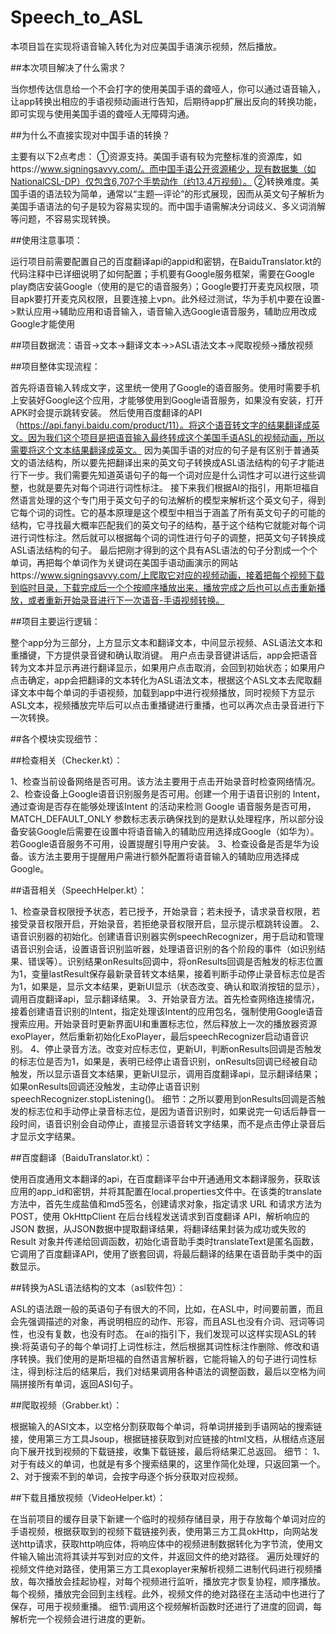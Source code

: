 # Speech_to_ASL
本项目旨在实现将语音输入转化为对应美国手语演示视频，然后播放。

##本次项目解决了什么需求？

当你想传达信息给一个不会打字的使用美国手语的聋哑人，你可以通过语音输入，让app转换出相应的手语视频动画进行告知，后期待app扩展出反向的转换功能，即可实现与使用美国手语的聋哑人无障碍沟通。

##为什么不直接实现对中国手语的转换？

主要有以下2点考虑：
①资源支持。美国手语有较为完整标准的资源库，如https://www.signingsavvy.com/。而中国手语公开资源稀少，现有数据集（如NationalCSL-DP）仅包含6,707个手势动作（约13.4万视频）。
②转换难度。美国手语的语法较为简单，通常以“主题—评论”的形式展现，因而从英文句子解析为美国手语语法的句子是较为容易实现的。而中国手语需解决分词歧义、多义词消解等问题，不容易实现转换。

##使用注意事项：

运行项目前需要配置自己的百度翻译api的appid和密钥，在BaiduTranslator.kt的代码注释中已详细说明了如何配置；手机要有Google服务框架，需要在Google play商店安装Google（使用的是它的语音服务）；Google要打开麦克风权限，项目apk要打开麦克风权限，且要连接上vpn。此外经过测试，华为手机中要在设置->默认应用->辅助应用和语音输入，语音输入选Google语音服务，辅助应用改成Google才能使用

##项目数据流：语音→文本→翻译文本→>ASL语法文本→爬取视频->播放视频

##项目整体实现流程：

首先将语音输入转成文字，这里统一使用了Google的语音服务。使用时需要手机上安装好Google这个应用，才能够使用到Google语音服务，如果没有安装，打开APK时会提示跳转安装。
然后使用百度翻译的API（https://api.fanyi.baidu.com/product/11）。将这个语音转文字的结果翻译成英文。因为我们这个项目是把语音输入最终转成这个美国手语ASL的视频动画，所以需要将这个文本结果翻译成英文。
因为美国手语的对应的句子是有区别于普通英文的语法结构，所以要先把翻译出来的英文句子转换成ASL语法结构的句子才能进行下一步。我们需要先知道英语句子的每一个词对应是什么词性才可以进行这些调整，也就是要先对每个词进行词性标注。
接下来我们根据AI的指引，用斯坦福自然语言处理的这个专门用于英文句子的句法解析的模型来解析这个英文句子，得到它每个词的词性。它的基本原理是这个模型中相当于涵盖了所有英文句子的可能的结构，它寻找最大概率匹配我们的英文句子的结构，基于这个结构它就能对每个词进行词性标注。然后就可以根据每个词的词性进行句子的调整，把英文句子转换成ASL语法结构的句子。
最后把刚才得到的这个具有ASL语法的句子分割成一个个单词，再把每个单词作为关键词在美国手语动画演示的网站https://www.signingsavvy.com/上爬取它对应的视频动画，接着把每个视频下载到临时目录，下载完成后一个个按顺序播放出来，播放完成之后也可以点击重新播放，或者重新开始录音进行下一次语音-手语视频转换。

##项目主要运行逻辑：

整个app分为三部分，上方显示文本和翻译文本，中间显示视频、ASL语法文本和重播键，下方提供录音键和确认取消键。
用户点击录音键讲话后，app会把语音转为文本并显示再进行翻译显示，如果用户点击取消，会回到初始状态；如果用户点击确定，app会把翻译的文本转化为ASL语法文本，根据这个ASL文本去爬取翻译文本中每个单词的手语视频，加载到app中进行视频播放，同时视频下方显示ASL文本，视频播放完毕后可以点击重播键进行重播，也可以再次点击录音进行下一次转换。


##各个模块实现细节：

##检查相关（Checker.kt）：

1、检查当前设备网络是否可用。该方法主要用于点击开始录音时检查网络情况。
2、检查设备上Google语音识别服务是否可用。创建一个用于语音识别的 Intent，通过查询是否存在能够处理该Intent 的活动来检测 Google 语音服务是否可用，MATCH_DEFAULT_ONLY 参数标志表示确保找到的是默认处理程序，所以部分设备安装Google后需要在设置中将语音输入的辅助应用选择成Google（如华为）。若Google语音服务不可用，设置提醒引导用户安装。
3、检查设备是否是华为设备。该方法主要用于提醒用户需进行额外配置将语音输入的辅助应用选择成Google。


##语音相关（SpeechHelper.kt）：

1、检查录音权限授予状态，若已授予，开始录音；若未授予，请求录音权限，若接受录音权限开启，开始录音，若拒绝录音权限开启，显示提示框跳转设置。
2、语音识别器的初始化。创建语音识别器实例speechRecognizer，用于启动和管理语音识别会话，设置语音识别监听器，处理语音识别的各个阶段的事件（如识别结果、错误等）。识别结果onResults回调中，将onResults回调是否触发的标志位置为1，变量lastResult保存最新录音转文本结果，接着判断手动停止录音标志位是否为1，如果是，显示文本结果，更新UI显示（状态改变、确认和取消按钮的显示），调用百度翻译api，显示翻译结果。
3、开始录音方法。首先检查网络连接情况，接着创建语音识别的Intent，指定处理该Intent的应用包名，强制使用Google语音搜索应用。开始录音时更新界面UI和重置标志位，然后释放上一次的播放器资源exoPlayer，然后重新初始化ExoPlayer，最后speechRecognizer启动语音识别。
4、停止录音方法。改变对应标志位，更新UI，判断onResults回调是否触发的标志位是否为1，如果是，表明已经停止语音识别，onResults回调已经被自动触发，所以显示语音文本结果，更新UI显示，调用百度翻译api，显示翻译结果；如果onResults回调还没触发，主动停止语音识别speechRecognizer.stopListening()。
细节：之所以要用到onResults回调是否触发的标志位和手动停止录音标志位，是因为语音识别时，如果说完一句话后静音一段时间，语音识别会自动停止，直接显示语音转文字结果，而不是点击停止录音后才显示文字结果。


##百度翻译（BaiduTranslator.kt）：

使用百度通用文本翻译的api，在百度翻译平台中开通通用文本翻译服务，获取该应用的app_id和密钥，并将其配置在local.properties文件中。在该类的translate方法中，首先生成盐值和md5签名，创建请求对象，指定请求 URL 和请求方法为 POST，使用 OkHttpClient 在后台线程发送请求到百度翻译 API，解析响应的 JSON 数据，从JSON数据中提取翻译结果，将翻译结果封装为成功或失败的 Result 对象并传递给回调函数，初始化语音助手类时translateText是匿名函数，它调用了百度翻译API，使用了嵌套回调，将最后翻译的结果在语音助手类中的函数显示。

##转换为ASL语法结构的文本（asl软件包）：

ASL的语法跟一般的英语句子有很大的不同，比如，在ASL中，时间要前置，而且会先强调描述的对象，再说明相应的动作、形容，而且ASL也没有介词、冠词等词性，也没有复数，也没有时态。
在ai的指引下，我们发现可以这样实现ASL的转换:将英语句子的每个单词打上词性标注，然后根据其词性标注作删除、修改和语序转换。我们使用的是斯坦福的自然语言解析器，它能将输入的句子进行词性标注，得到标注后的结果后，我们对结果调用各种语法的调整函数，最后以空格为间隔拼接所有单词，返回ASI句子。


##爬取视频（Grabber.kt）：

根据输入的ASI文本，以空格分割获取每个单词，将单词拼接到手语网站的搜索链接，使用第三方工具Jsoup，根据链接获取到对应链接的html文档，从根结点逐层向下展开找到视频的下载链接，收集下载链接，最后将结果汇总返回。
细节：
1、对于有歧义的单词，也就是有多个搜索结果的，这里作简化处理，只返回第一个。
2、对于搜索不到的单词，会按字母逐个拆分获取对应视频。

##下载且播放视频（VideoHelper.kt）：

在当前项目的缓存目录下新建一个临时的视频存储目录，用于存放每个单词对应的手语视频，根据获取到的视频下载链接列表，使用第三方工具okHttp，向网站发送http请求，获取http响应体，将响应体中的视频进制数据转化为字节流，使用文件输入输出流将其读并写到对应的文件，并返回文件的绝对路径。
遍历处理好的视频文件绝对路径，使用第三方工具exoplayer来解析视频二进制代码进行视频播放，每次播放会挂起协程，对每个视频进行监听，播放完才恢复协程，顺序播放。
每个视频，播放完会回到主线程。此外，视频文件的绝对路径在主活动中也进行了保存，可用于视频重播。
细节:调用这个视频解析函数时还进行了进度的回调，每解析完一个视频会进行进度的更新。
